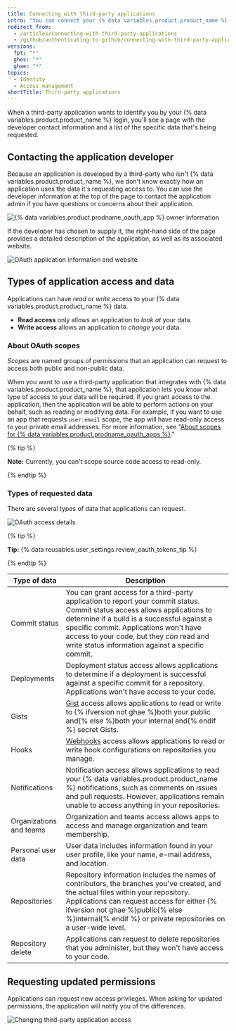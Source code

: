 ```yaml
---
title: Connecting with third-party applications
intro: "You can connect your {% data variables.product.product_name %} identity to third-party applications using OAuth. When authorizing one of these applications, you should ensure you trust the application, review who it's developed by, and review the kinds of information the application wants to access."
redirect_from:
  - /articles/connecting-with-third-party-applications
  - /github/authenticating-to-github/connecting-with-third-party-applications
versions:
  fpt: "*"
  ghes: "*"
  ghae: "*"
topics:
  - Identity
  - Access management
shortTitle: Third-party applications
---
```


When a third-party application wants to identify you by your {% data variables.product.product_name %} login, you'll see a page with the developer contact information and a list of the specific data that's being requested.

## Contacting the application developer

Because an application is developed by a third-party who isn't {% data variables.product.product_name %}, we don't know exactly how an application uses the data it's requesting access to. You can use the developer information at the top of the page to contact the application admin if you have questions or concerns about their application.

![{% data variables.product.prodname_oauth_app %} owner information](/assets/images/help/platform/oauth_owner_bar.png)

If the developer has chosen to supply it, the right-hand side of the page provides a detailed description of the application, as well as its associated website.

![OAuth application information and website](/assets/images/help/platform/oauth_app_info.png)

## Types of application access and data

Applications can have _read_ or _write_ access to your {% data variables.product.product_name %} data.

- **Read access** only allows an application to _look at_ your data.
- **Write access** allows an application to _change_ your data.

### About OAuth scopes

_Scopes_ are named groups of permissions that an application can request to access both public and non-public data.

When you want to use a third-party application that integrates with {% data variables.product.product_name %}, that application lets you know what type of access to your data will be required. If you grant access to the application, then the application will be able to perform actions on your behalf, such as reading or modifying data. For example, if you want to use an app that requests `user:email` scope, the app will have read-only access to your private email addresses. For more information, see "[About scopes for {% data variables.product.prodname_oauth_apps %}](/apps/building-integrations/setting-up-and-registering-oauth-apps/about-scopes-for-oauth-apps)."

{% tip %}

**Note:** Currently, you can't scope source code access to read-only.

{% endtip %}

### Types of requested data

There are several types of data that applications can request.

![OAuth access details](/assets/images/help/platform/oauth_access_types.png)

{% tip %}

**Tip:** {% data reusables.user_settings.review_oauth_tokens_tip %}

{% endtip %}

| Type of data            | Description                                                                                                                                                                                                                                                                                                                  |
| ----------------------- | ---------------------------------------------------------------------------------------------------------------------------------------------------------------------------------------------------------------------------------------------------------------------------------------------------------------------------- |
| Commit status           | You can grant access for a third-party application to report your commit status. Commit status access allows applications to determine if a build is a successful against a specific commit. Applications won't have access to your code, but they <em>can</em> read and write status information against a specific commit. |
| Deployments             | Deployment status access allows applications to determine if a deployment is successful against a specific commit for a repository. Applications won't have access to your code.                                                                                                                                             |
| Gists                   | [Gist](https://gist.github.com) access allows applications to read or write to {% ifversion not ghae %}both your public and{% else %}both your internal and{% endif %} secret Gists.                                                                                                                                         |
| Hooks                   | [Webhooks](/webhooks) access allows applications to read or write hook configurations on repositories you manage.                                                                                                                                                                                                            |
| Notifications           | Notification access allows applications to read your {% data variables.product.product_name %} notifications, such as comments on issues and pull requests. However, applications remain unable to access anything in your repositories.                                                                                     |
| Organizations and teams | Organization and teams access allows apps to access and manage organization and team membership.                                                                                                                                                                                                                             |
| Personal user data      | User data includes information found in your user profile, like your name, e-mail address, and location.                                                                                                                                                                                                                     |
| Repositories            | Repository information includes the names of contributors, the branches you've created, and the actual files within your repository. Applications can request access for either {% ifversion not ghae %}public{% else %}internal{% endif %} or private repositories on a user-wide level.                                    |
| Repository delete       | Applications can request to delete repositories that you administer, but they won't have access to your code.                                                                                                                                                                                                                |

## Requesting updated permissions

Applications can request new access privileges. When asking for updated permissions, the application will notify you of the differences.

![Changing third-party application access](/assets/images/help/platform/oauth_existing_access_pane.png)
